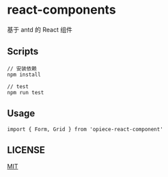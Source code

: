 # react-components

基于 antd 的 React 组件

## Scripts

```
// 安装依赖
npm install

// test
npm run test

```

## Usage

```
import { Form, Grid } from 'opiece-react-component'

```

## LICENSE

[MIT](https://github.com/OPiece/react-components/blob/master/LICENSE)
